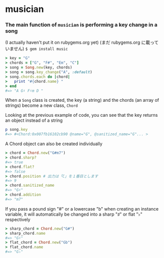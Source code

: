 # musician

### The main function of `musician` is performing a key change in a song

(I actually haven't put it on rubygems.org yet)
(まだ rubygems.org に載っていません)
`$ gem install music`

```ruby
> key = "G"
> chords = ["G", "F#", "Em", "C"]
> song = Song.new(key, chords)
> song = song.key_change("A", :default)
> song.chords.each do |chord|
>   print "#{chord.name} "
> end
#=> "A G♯ F♯m D "
```

When a `Song` class is created, the key (a string) and the chords (an array of strings)
become a new class, `Chord`

Looking at the previous example of code, you can see that the key returns an object instead of a string
```ruby
p song.key
#=> #<Chord:0x007fb16102cb90 @name="G", @sanitized_name="G"... >
```

A Chord object can also be created individually
```ruby
> chord = Chord.new("G#m7")
> chord.sharp?
#=> true
> chord.flat?
#=> false
> chord.position # 出力は「C」を１番目とします
#=> 9
> chord.sanitized_name
#=> "G♯"
> chord.addition
#=> "m7"
```

If you pass a pound sign "#" or a lowercase "b" when creating an instance variable,
it will automatically be changed into a sharp "♯" or flat "♭" respectively

```ruby
> sharp_chord = Chord.new("G#")
> sharp_chord.name
#=> "G♯"
> flat_chord = Chord.new("Gb")
> flat_chord.name
#=> "G♭"
```
